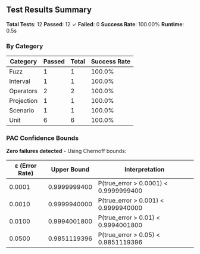 ## Test Results Summary

**Total Tests**: 12
**Passed**: 12 ✓
**Failed**: 0
**Success Rate**: 100.00%
**Runtime**: 0.5s

### By Category

| Category | Passed | Total | Success Rate |
|----------|--------|-------|-------------|
| Fuzz            |      1 |      1 | 100.0% |
| Interval        |      1 |      1 | 100.0% |
| Operators       |      2 |      2 | 100.0% |
| Projection      |      1 |      1 | 100.0% |
| Scenario        |      1 |      1 | 100.0% |
| Unit            |      6 |      6 | 100.0% |

### PAC Confidence Bounds

**Zero failures detected** - Using Chernoff bounds:

| ε (Error Rate) | Upper Bound | Interpretation |
|----------------|-------------|----------------|
| 0.0001 | 0.9999999400 | P(true_error > 0.0001) < 0.9999999400 |
| 0.0010 | 0.9999940000 | P(true_error > 0.001) < 0.9999940000 |
| 0.0100 | 0.9994001800 | P(true_error > 0.01) < 0.9994001800 |
| 0.0500 | 0.9851119396 | P(true_error > 0.05) < 0.9851119396 |
